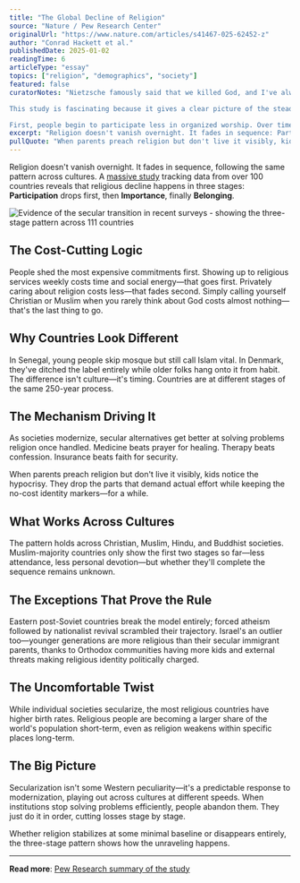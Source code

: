 ```yaml
---
title: "The Global Decline of Religion"
source: "Nature / Pew Research Center"
originalUrl: "https://www.nature.com/articles/s41467-025-62452-z"
author: "Conrad Hackett et al."
publishedDate: 2025-01-02
readingTime: 6
articleType: "essay"
topics: ["religion", "demographics", "society"]
featured: false
curatorNotes: "Nietzsche famously said that we killed God, and I've always wondered whether God was only dead in the so-called \"white people countries\" or if the decline of religion was a more universal, secular trend—even in places like India.

This study is fascinating because it gives a clear picture of the steady decline of religion across different countries and cultures. What's particularly interesting is the life cycle of this decline. It doesn't happen all at once—it unfolds gradually over generations.

First, people begin to participate less in organized worship. Over time, the importance of religion in their personal lives starts to fade. Eventually, people stop identifying with religion altogether. Each younger generation tends to be less religious than the one before, which makes intuitive sense when you think about how cultural and social values evolve over time."
excerpt: "Religion doesn't vanish overnight. It fades in sequence: Participation drops first, then Importance, finally Belonging. A study of 111 countries reveals this pattern holds across cultures."
pullQuote: "When parents preach religion but don't live it visibly, kids notice the hypocrisy. They drop the parts that demand actual effort while keeping the no-cost identity markers—for a while."
---
```


Religion doesn't vanish overnight. It fades in sequence, following the same pattern across cultures. A [massive study](https://www.nature.com/articles/s41467-025-62452-z) tracking data from over 100 countries reveals that religious decline happens in three stages: **Participation** drops first, then **Importance**, finally **Belonging**.

![Evidence of the secular transition in recent surveys - showing the three-stage pattern across 111 countries](/images/secular-transition-chart.webp)

## The Cost-Cutting Logic

People shed the most expensive commitments first. Showing up to religious services weekly costs time and social energy—that goes first. Privately caring about religion costs less—that fades second. Simply calling yourself Christian or Muslim when you rarely think about God costs almost nothing—that's the last thing to go.

## Why Countries Look Different

In Senegal, young people skip mosque but still call Islam vital. In Denmark, they've ditched the label entirely while older folks hang onto it from habit. The difference isn't culture—it's timing. Countries are at different stages of the same 250-year process.

## The Mechanism Driving It

As societies modernize, secular alternatives get better at solving problems religion once handled. Medicine beats prayer for healing. Therapy beats confession. Insurance beats faith for security.

When parents preach religion but don't live it visibly, kids notice the hypocrisy. They drop the parts that demand actual effort while keeping the no-cost identity markers—for a while.

## What Works Across Cultures

The pattern holds across Christian, Muslim, Hindu, and Buddhist societies. Muslim-majority countries only show the first two stages so far—less attendance, less personal devotion—but whether they'll complete the sequence remains unknown.

## The Exceptions That Prove the Rule

Eastern post-Soviet countries break the model entirely; forced atheism followed by nationalist revival scrambled their trajectory. Israel's an outlier too—younger generations are more religious than their secular immigrant parents, thanks to Orthodox communities having more kids and external threats making religious identity politically charged.

## The Uncomfortable Twist

While individual societies secularize, the most religious countries have higher birth rates. Religious people are becoming a larger share of the world's population short-term, even as religion weakens within specific places long-term.

## The Big Picture

Secularization isn't some Western peculiarity—it's a predictable response to modernization, playing out across cultures at different speeds. When institutions stop solving problems efficiently, people abandon them. They just do it in order, cutting losses stage by stage.

Whether religion stabilizes at some minimal baseline or disappears entirely, the three-stage pattern shows how the unraveling happens.

---

**Read more**: [Pew Research summary of the study](https://www.pewresearch.org/short-reads/2025/09/02/how-religion-declines-around-the-world/)